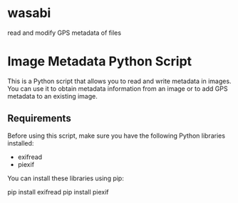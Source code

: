 # wasabi
read and modify GPS metadata of files
# Image Metadata Python Script

This is a Python script that allows you to read and write metadata in images. You can use it to obtain metadata information from an image or to add GPS metadata to an existing image.

## Requirements

Before using this script, make sure you have the following Python libraries installed:

- exifread
- piexif

You can install these libraries using pip:

pip install exifread
pip install piexif
